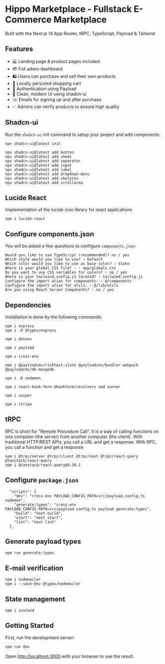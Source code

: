 # Hippo Marketplace - Fullstack E-Commerce Marketplace

Built with the Next.js 14 App Router, tRPC, TypeScript, Payload & Tailwind

## Features

- 💻 Landing page & product pages included
- 💳 Full admin dashboard
- 🛍️ Users can purchase and sell their own products
- 🛒 Locally persisted shopping cart
- 🔑 Authentication using Payload
- 🌟 Clean, modern UI using shadcn-ui
- ✉️ Emails for signing up and after purchase
- ✅ Admins can verify products to ensure high quality

## Shadcn-ui

Run the `shadcn-ui` init command to setup your project and add components:

```
npx shadcn-ui@latest init
```

```
npx shadcn-ui@latest add button
npx shadcn-ui@latest add sheet
npx shadcn-ui@latest add separator
npx shadcn-ui@latest add input
npx shadcn-ui@latest add label
npx shadcn-ui@latest add dropdown-menu
npx shadcn-ui@latest add skeleton
npx shadcn-ui@latest add scrollarea
```

## Lucide React

Implementation of the lucide icon library for react applications

```
npm i lucide-react
```

## Configure components.json

You will be asked a few questions to configure `components.json`:

```
Would you like to use TypeScript (recommended)? no / yes
Which style would you like to use? › Default
Which color would you like to use as base color? › Slate
Where is your global CSS file? › › app/globals.css
Do you want to use CSS variables for colors? › no / yes
Where is your tailwind.config.js located? › tailwind.config.js
Configure the import alias for components: › @/components
Configure the import alias for utils: › @/lib/utils
Are you using React Server Components? › no / yes
```

## Dependencies

Installation is done by the following commands:

```
npm i express
npm i -D @types/express
```

```
npm i dotenv
```

```
npm i payload
```

```
npm i cross-env
```

```
npm i @payloadcms/richtext-slate @payloadcms/bundler-webpack @payloadcms/db-mongodb
```

```
npm i -D nodemon
```

```
npm i react-hook-form @hookform/resolvers zod sonner
```

```
npm i swiper
```
```
npm i stripe
```

## tRPC
RPC is short for "Remote Procedure Call". It is a way of calling functions on one computer (the server) from another computer (the client). With traditional HTTP/REST APIs, you call a URL and get a response. With RPC, you call a function and get a response.
```
npm i @trpc/server @trpc/client @trpc/next @trpc/react-query @tanstack/react-query
npm i @tanstack/react-query@4.36.1
```

## Configure `package.json`
```
  "scripts": {
    "dev": "cross-env PAYLOAD_CONFIG_PATH=src/payload.config.ts nodemon",
    "generate:types": "cross-env PAYLOAD_CONFIG_PATH=src/payload.config.ts payload generate:types",
    "build": "next build",
    "start": "next start",
    "lint": "next lint"
  },
  ```

## Generate payload types
```
npm run generate:types
```

## E-mail verification
```
npm i nodemailer
npm i --save-dev @types/nodemailer
```

## State management
```
npm i zustand
```

## Getting Started

First, run the development server:

```bash
npm run dev
```

Open [http://localhost:3000](http://localhost:3000) with your browser to see the result.